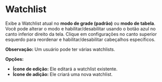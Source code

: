 # **Watchlist**

Exibe a Watchlist atual no **modo de grade (padrão)** ou **modo de tabela**. 
Você pode alterar o modo e habilitar/desabilitar usando o botão azul no canto inferior direito da tela.
Clique em configurações no canto superior esquerdo para reordenar e habilitar/desabilitar cabeçalhos específicos.

**Observação:** Um usuário pode ter várias watchlists.

**Opções:**
- **Ícone de edição:** Ele editará a watchlist existente.
- **Ícone de adição:** Ele criará uma nova watchlist.
